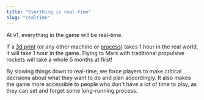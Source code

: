```yaml
---
title: "Everthing is real-time"
slug: "realtime"
---
```


At v1, everything in the game will be real-time.

If a [3d print](/docs/3dprinting) (or any other machine or [process](/docs/processes)) takes 1 hour in the real world, it will take 1 hour in the game. Flying to Mars with traditional propulsive rockets will take a whole 5 months at first!

By slowing things down to real-time, we force players to make critical decisions about what they want to do and plan accordingly. It also makes the game more accessible to people who don't have a lot of time to play, as they can set and forget some long-running process.
